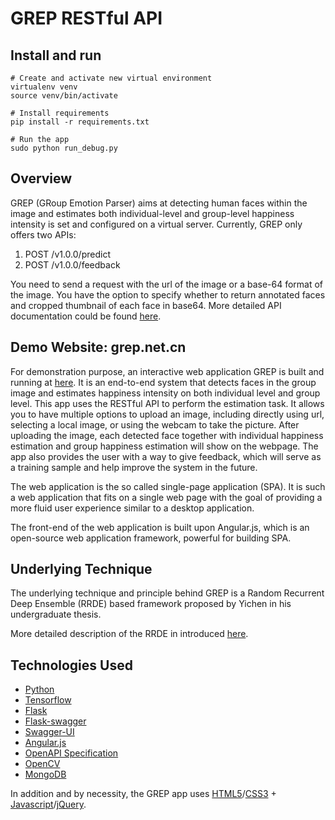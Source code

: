# GREP RESTful API

## Install and run

```
# Create and activate new virtual environment
virtualenv venv
source venv/bin/activate

# Install requirements
pip install -r requirements.txt

# Run the app
sudo python run_debug.py
```

## Overview

GREP (GRoup Emotion Parser) aims at detecting human faces within the image and estimates both individual-level and group-level happiness intensity is set and configured on a virtual server. Currently, GREP only offers two APIs:

1. POST /v1.0.0/predict
2. POST /v1.0.0/feedback

You need to send a request with the url of the image or a base-64 format of the image. You have the option to specify whether to return annotated faces and cropped thumbnail of each face in base64. More detailed API documentation could be found [here](https://18.191.12.77/doc).

## Demo Website: grep.net.cn

For demonstration purpose, an interactive web application GREP is built and running at [here](https://18.188.109.208). It is an end-to-end system that detects faces in the group image and estimates happiness intensity on both individual level and group level. This app uses the RESTful API to perform the estimation task. It allows you to have multiple options to upload an image, including directly using url, selecting a local image, or using the webcam to take the picture. After uploading the image, each detected face together with individual happiness estimation and group happiness estimation will show on the webpage. The app also provides the user with a way to give feedback, which will serve as a training sample and help improve the system in the future.
		
The web application is the so called single-page application (SPA). It is such a web application that fits on a single web page with the goal of providing a more fluid user experience similar to a desktop application. 
	
The front-end of the web application is built upon Angular.js, which is an open-source web application framework, powerful for building SPA.

## Underlying Technique
The underlying technique and principle behind GREP is a Random Recurrent Deep Ensemble (RRDE) based framework proposed by Yichen in his undergraduate thesis.

More detailed description of the RRDE in introduced [here](https://github.com/PAN001/GREP).

## Technologies Used

- [Python](https://www.python.org/)
- [Tensorflow](https://github.com/tensorflow/tensorflow)
- [Flask](http://flask.pocoo.org/)
- [Flask-swagger](https://github.com/gangverk/flask-swagger)
- [Swagger-UI](https://github.com/swagger-api/swagger-ui)
- [Angular.js](http://angularjs.org)
- [OpenAPI Specification](https://github.com/OAI/OpenAPI-Specification/)
- [OpenCV](http://opencv.org/)
- [MongoDB](https://docs.mongodb.com/manual/introduction/)

In addition and by necessity, the GREP app uses [HTML5](https://en.wikipedia.org/wiki/HTML5)/[CSS3](https://en.wikipedia.org/wiki/Cascading_Style_Sheets#CSS_3) + [Javascript](https://en.wikipedia.org/wiki/JavaScript)/[jQuery](https://jquery.com/).
